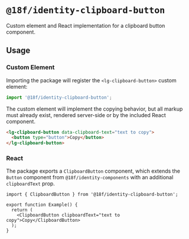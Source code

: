# `@18f/identity-clipboard-button`

Custom element and React implementation for a clipboard button component.

## Usage

### Custom Element

Importing the package will register the `<lg-clipboard-button>` custom element:

```ts
import '@18f/identity-clipboard-button';
```

The custom element will implement the copying behavior, but all markup must already exist, rendered server-side or by the included React component.

```html
<lg-clipboard-button data-clipboard-text="text to copy">
  <button type="button">Copy</button>
</lg-clipboard-button>
```

### React

The package exports a `ClipboardButton` component, which extends the `Button` component from `@18f/identity-components` with an additional `clipboardText` prop.

```tsx
import { ClipboardButton } from '@18f/identity-clipboard-button';

export function Example() {
  return (
    <ClipboardButton clipboardText="text to copy">Copy</ClipboardButton>
  );
}
```
